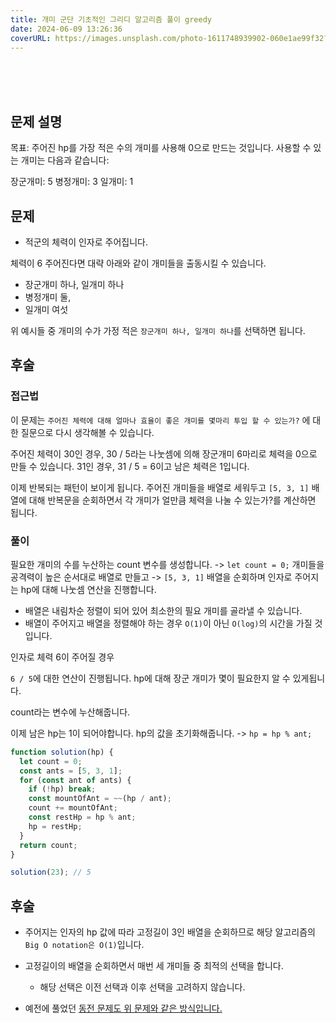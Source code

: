 ```yaml
---
title: 개미 군단 기초적인 그리디 알고리즘 풀이 greedy
date: 2024-06-09 13:26:36
coverURL: https://images.unsplash.com/photo-1611748939902-060e1ae99f32?q=80&w=2914&auto=format&fit=crop&ixlib=rb-4.0.3&ixid=M3wxMjA3fDB8MHxwaG90by1wYWdlfHx8fGVufDB8fHx8fA%3D%3D
---
```

<br />
<br />
<br />

## 문제 설명
목표: 주어진 hp를 가장 적은 수의 개미를 사용해 0으로 만드는 것입니다. 사용할 수 있는 개미는 다음과 같습니다:

장군개미: 5
병정개미: 3
일개미: 1


## 문제

- 적군의 체력이 인자로 주어집니다.

체력이 6 주어진다면 대략 아래와 같이 개미들을 출동시킬 수 있습니다.
- 장군개미 하나, 일개미 하나
- 병정개미 둘,
- 일개미 여섯

위 예시들 중 개미의 수가 가정 적은 `장군개미 하나, 일개미 하나`를 선택하면 됩니다.


## 후술

### 접근법

이 문제는 `주어진 체력에 대해 얼마나 효율이 좋은 개미를 몇마리 투입 할 수 있는가?`
에 대한 질문으로 다시 생각해볼 수 있습니다.

주어진 체력이 30인 경우, 30 / 5라는 나눗셈에 의해 장군개미 6마리로 체력을 0으로 만들 수 있습니다.
31인 경우, 31 / 5 = 6이고 남은 체력은 1입니다.

이제 반복되는 패턴이 보이게 됩니다.
주어진 개미들을 배열로 세워두고 `[5, 3, 1]`
배열에 대해 반복문을 순회하면서 각 개미가 얼만큼 체력을 나눌 수 있는가?를 계산하면 됩니다.


### 풀이

필요한 개미의 수를 누산하는 count 변수를 생성합니다. -> `let count = 0;`
개미들을 공격력이 높은 순서대로 배열로 만들고 -> `[5, 3, 1]`
배열을 순회하며 인자로 주어지는 hp에 대해 나눗셈 연산을 진행합니다.
- 배열은 내림차순 정렬이 되어 있어 최소한의 필요 개미를 골라낼 수 있습니다.
- 배열이 주어지고 배열을 정렬해야 하는 경우 `O(1)`이 아닌 `O(log)`의 시간을 가질 것입니다.

인자로 체력 6이 주어질 경우 

`6 / 5`에 대한 연산이 진행됩니다.
hp에 대해 장군 개미가 몇이 필요한지 알 수 있게됩니다.

count라는 변수에 누산해줍니다.

이제 남은 hp는 1이 되어야합니다. hp의 값을 초기화해줍니다. -> `hp = hp % ant;`


```js
function solution(hp) {
  let count = 0;
  const ants = [5, 3, 1];
  for (const ant of ants) {
    if (!hp) break;
    const mountOfAnt = ~~(hp / ant);
    count += mountOfAnt;
    const restHp = hp % ant;
    hp = restHp;
  }
  return count;
}

solution(23); // 5
```

## 후술

- 주어지는 인자의 hp 값에 따라 고정길이 3인 배열을 순회하므로
해당 알고리즘의 `Big O notation은 O(1)`입니다.

- 고정길이의 배열을 순회하면서 매번 세 개미들 중 최적의 선택을 합니다.
  - 해당 선택은 이전 선택과 이후 선택을 고려하지 않습니다.
- 예전에 풀었던 <a href="https://zerozoo-a.github.io/blog/CS/ALGORITHMS/[coin-change]basic-greedy-with-dp/">동전 문제도 위 문제와 같은 방식입니다.</a>